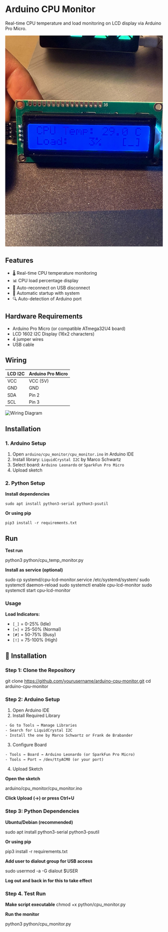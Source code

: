 # Arduino CPU Monitor

Real-time CPU temperature and load monitoring on LCD display via Arduino Pro Micro.

![Project Photo](docs/images/result.jpg)

## Features

- 🌡️ Real-time CPU temperature monitoring
- 📊 CPU load percentage display
- 🔌 Auto-reconnect on USB disconnect
- 🚀 Automatic startup with system
- 🔍 Auto-detection of Arduino port

## Hardware Requirements

- Arduino Pro Micro (or compatible ATmega32U4 board)
- LCD 1602 I2C Display (16x2 characters)
- 4 jumper wires
- USB cable

## Wiring

| LCD I2C | Arduino Pro Micro |
|---------|------------------|
| VCC     | VCC (5V)        |
| GND     | GND             |
| SDA     | Pin 2           |
| SCL     | Pin 3           |

![Wiring Diagram](docs/images/wiring.png)

## Installation

### 1. Arduino Setup

1. Open `arduino/cpu_monitor/cpu_monitor.ino` in Arduino IDE
2. Install library: `LiquidCrystal I2C` by Marco Schwartz
3. Select board: `Arduino Leonardo` or `SparkFun Pro Micro`
4. Upload sketch

### 2. Python Setup

**Install dependencies**

    sudo apt install python3-serial python3-psutil

**Or using pip**

    pip3 install -r requirements.txt

## Run

**Test run**
  
  python3 python/cpu_temp_monitor.py

**Install as service (optional)**

  sudo cp systemd/cpu-lcd-monitor.service /etc/systemd/system/
  sudo systemctl daemon-reload
  sudo systemctl enable cpu-lcd-monitor
  sudo systemctl start cpu-lcd-monitor

### Usage

**Load Indicators:**
- `[_]` = 0-25% (Idle)
- `[=]` = 25-50% (Normal)
- `[#]` = 50-75% (Busy)
- `[!]` = 75-100% (High)

## 🚀 Installation

### Step 1: Clone the Repository

  git clone https://github.com/yourusername/arduino-cpu-monitor.git
  cd arduino-cpu-monitor

### Step 2: Arduino Setup

  1. Open Arduino IDE
  2. Install Required Library

    - Go to Tools → Manage Libraries
    - Search for LiquidCrystal I2C
    - Install the one by Marco Schwartz or Frank de Brabander

  3. Configure Board

    - Tools → Board → Arduino Leonardo (or SparkFun Pro Micro)
    - Tools → Port → /dev/ttyACM0 (or your port)

  4. Upload Sketch

**Open the sketch**
  
  arduino/cpu_monitor/cpu_monitor.ino

**Click Upload (→) or press Ctrl+U**

### Step 3: Python Dependencies

**Ubuntu/Debian (recommended)**

  sudo apt install python3-serial python3-psutil

**Or using pip**

  pip3 install -r requirements.txt

**Add user to dialout group for USB access**

  sudo usermod -a -G dialout $USER
  
**Log out and back in for this to take effect**

### Step 4. Test Run

**Make script executable**
  chmod +x python/cpu_monitor.py

**Run the monitor**

  python3 python/cpu_monitor.py
